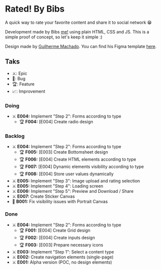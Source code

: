 # Rated! By Bibs

A quick way to rate your favorite content and share it to social network 😁

Development made by Bibs [me!](https://www.linkedin.com/in/gabrielfavero/) using plain HTML, CSS and JS. This is a simple proof of concept, so let's keep it simple :)

Design made by [Guilherme Machado](https://www.linkedin.com/in/guilherme-machado-1797a31bb/). You can find his Figma template [here](https://www.figma.com/design/pAblSLtZEBadSkxbuGNwB5/Rated--by-bibs?node-id=0-1&t=mz8OdJOHVDZHonEO-1).

## Taks
- ⚔️: Epic
- 🐞: Bug
- 🏆: Feature
- 📈: Improvement


### Doing
- ⚔️ **E004:** Implement "Step 2": Forms according to type
    - 🏆 **F004:** [E004] Create radio design

### Backlog
- ⚔️ **E004:** Implement "Step 2": Forms according to type
    - 🏆 **F005:** [E003] Create Bottomsheet design
    - 🏆 **F006:** [E004] Create HTML elements according to type
    - 🏆 **F007:** [E004] Dynamic elements visibility according to type
    - 🏆 **F008:** [E004] Store user values dynamically
- ⚔️ **E005:** Implement "Step 3": Image upload and rating selection
- ⚔️ **E005:** Implement "Step 4": Loading screen
- ⚔️ **E006:** Implement "Step 5": Preview and Download / Share
- ⚔️ **E007:** Create Sticker Canvas
- 🐞 **B001:** Fix visibility issues with Portrait Canvas

### Done
- ⚔️ **E004:** Implement "Step 2": Forms according to type
    - 🏆 **F001:** [E004] Create Grid design
    - 🏆 **F002:** [E004] Create inputs design
    - 🏆 **F003:** [E003] Prepare necessary icons
- ⚔️ **E003:** Implement "Step 1": Select a content type
- ⚔️ **E002:** Create navigation elements (single-page)
- ⚔️ **E001:** Alpha version (POC, no design elements)